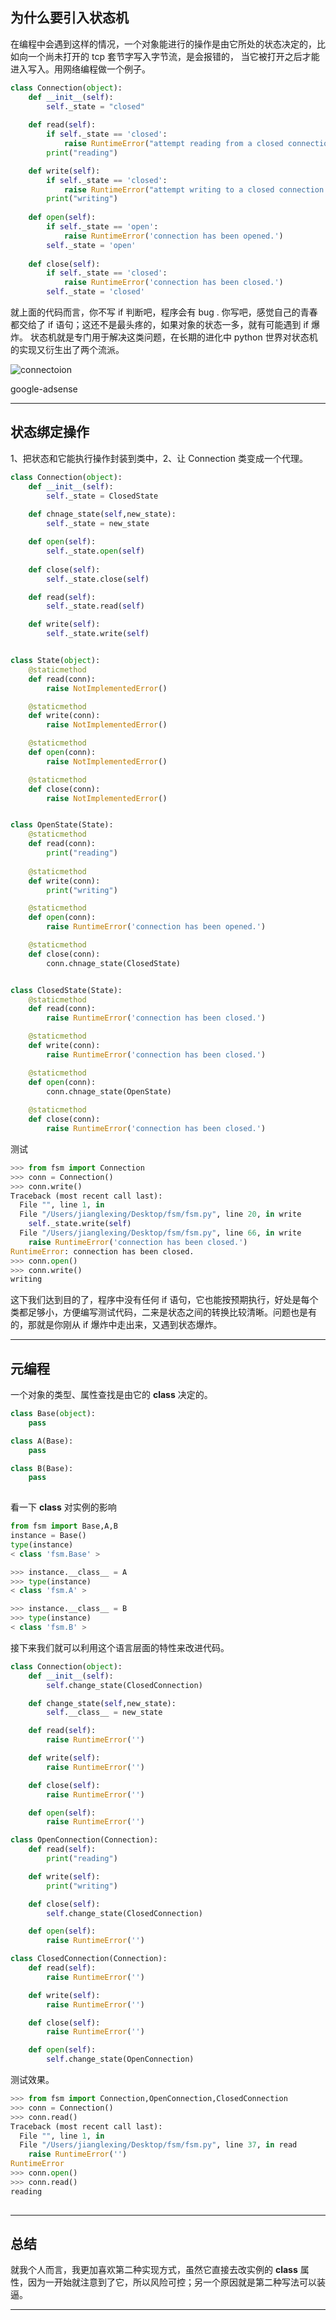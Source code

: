 ## 为什么要引入状态机
在编程中会遇到这样的情况，一个对象能进行的操作是由它所处的状态决定的，比如向一个尚未打开的 tcp 套节字写入字节流，是会报错的， 当它被打开之后才能进入写入。用网络编程做一个例子。
```python
class Connection(object):
    def __init__(self):
        self._state = "closed"
    
    def read(self):
        if self._state == 'closed':
            raise RuntimeError("attempt reading from a closed connection.")
        print("reading")

    def write(self):
        if self._state == 'closed':
            raise RuntimeError("attempt writing to a closed connection.")
        print("writing")
    
    def open(self):
        if self._state == 'open':
            raise RuntimeError('connection has been opened.')
        self._state = 'open'
    
    def close(self):
        if self._state == 'closed':
            raise RuntimeError('connection has been closed.')
        self._state = 'closed'
```
就上面的代码而言，你不写 if 判断吧，程序会有 bug . 你写吧，感觉自己的青春都交给了 if 语句；这还不是最头疼的，如果对象的状态一多，就有可能遇到 if 爆炸。 状态机就是专门用于解决这类问题，在长期的进化中 python 世界对状态机的实现又衍生出了两个流派。

![connectoion](static/2020-14/con.png)

google-adsense

---

## 状态绑定操作
1、把状态和它能执行操作封装到类中，2、让 Connection 类变成一个代理。
```python
class Connection(object):
    def __init__(self):
        self._state = ClosedState
    
    def chnage_state(self,new_state):
        self._state = new_state

    def open(self):
        self._state.open(self)
    
    def close(self):
        self._state.close(self)

    def read(self):
        self._state.read(self)

    def write(self):
        self._state.write(self)


class State(object):
    @staticmethod
    def read(conn):
        raise NotImplementedError()

    @staticmethod
    def write(conn):
        raise NotImplementedError()

    @staticmethod
    def open(conn):
        raise NotImplementedError()

    @staticmethod
    def close(conn):
        raise NotImplementedError()


class OpenState(State):
    @staticmethod
    def read(conn):
        print("reading")
    
    @staticmethod
    def write(conn):
        print("writing")

    @staticmethod
    def open(conn):
        raise RuntimeError('connection has been opened.')

    @staticmethod
    def close(conn):
        conn.chnage_state(ClosedState)


class ClosedState(State):
    @staticmethod
    def read(conn):
        raise RuntimeError('connection has been closed.')

    @staticmethod
    def write(conn):
        raise RuntimeError('connection has been closed.')

    @staticmethod
    def open(conn):
        conn.chnage_state(OpenState)
    
    @staticmethod
    def close(conn):
        raise RuntimeError('connection has been closed.')
```
测试
```python
>>> from fsm import Connection
>>> conn = Connection()
>>> conn.write()
Traceback (most recent call last):
  File "", line 1, in 
  File "/Users/jianglexing/Desktop/fsm/fsm.py", line 20, in write
    self._state.write(self)
  File "/Users/jianglexing/Desktop/fsm/fsm.py", line 66, in write
    raise RuntimeError('connection has been closed.')
RuntimeError: connection has been closed.
>>> conn.open()
>>> conn.write()
writing
```
这下我们达到目的了，程序中没有任何 if 语句，它也能按预期执行，好处是每个类都足够小，方便编写测试代码，二来是状态之间的转换比较清晰。问题也是有的，那就是你刚从 if 爆炸中走出来，又遇到状态爆炸。

---

## 元编程
一个对象的类型、属性查找是由它的 __class__ 决定的。
```python
class Base(object):
    pass

class A(Base):
    pass

class B(Base):
    pass
           
```
看一下 __class__ 对实例的影响
```python
from fsm import Base,A,B
instance = Base()
type(instance)
< class 'fsm.Base' >

>>> instance.__class__ = A
>>> type(instance)
< class 'fsm.A' >

>>> instance.__class__ = B
>>> type(instance)
< class 'fsm.B' >
```
接下来我们就可以利用这个语言层面的特性来改进代码。
```python
class Connection(object):
    def __init__(self):
        self.change_state(ClosedConnection)

    def change_state(self,new_state):
        self.__class__ = new_state

    def read(self):
        raise RuntimeError('')

    def write(self):
        raise RuntimeError('')

    def close(self):
        raise RuntimeError('')

    def open(self):
        raise RuntimeError('')

class OpenConnection(Connection):
    def read(self):
        print("reading")

    def write(self):
        print("writing")

    def close(self):
        self.change_state(ClosedConnection)

    def open(self):
        raise RuntimeError('') 

class ClosedConnection(Connection):
    def read(self):
        raise RuntimeError('')

    def write(self):
        raise RuntimeError('')

    def close(self):
        raise RuntimeError('')

    def open(self):
        self.change_state(OpenConnection)
```
测试效果。
```python
>>> from fsm import Connection,OpenConnection,ClosedConnection
>>> conn = Connection()
>>> conn.read()
Traceback (most recent call last):
  File "", line 1, in 
  File "/Users/jianglexing/Desktop/fsm/fsm.py", line 37, in read
    raise RuntimeError('')
RuntimeError
>>> conn.open()
>>> conn.read()
reading
 
```

---

## 总结
就我个人而言，我更加喜欢第二种实现方式，虽然它直接去改实例的 __class__ 属性，因为一开始就注意到了它，所以风险可控；另一个原因就是第二种写法可以装逼。

---